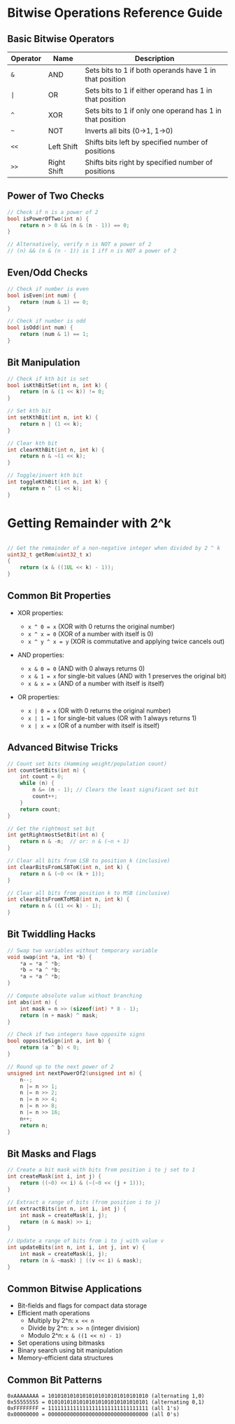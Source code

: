 # Bitwise Operations Reference Guide

## Basic Bitwise Operators

| Operator | Name | Description |
|----------|------|-------------|
| `&` | AND | Sets bits to 1 if both operands have 1 in that position |
| `\|` | OR | Sets bits to 1 if either operand has 1 in that position |
| `^` | XOR | Sets bits to 1 if only one operand has 1 in that position |
| `~` | NOT | Inverts all bits (0→1, 1→0) |
| `<<` | Left Shift | Shifts bits left by specified number of positions |
| `>>` | Right Shift | Shifts bits right by specified number of positions |

## Power of Two Checks

```c
// Check if n is a power of 2
bool isPowerOfTwo(int n) {
    return n > 0 && (n & (n - 1)) == 0;
}

// Alternatively, verify n is NOT a power of 2
// (n) && (n & (n - 1)) is 1 iff n is NOT a power of 2
```

## Even/Odd Checks

```c
// Check if number is even
bool isEven(int num) {
    return (num & 1) == 0;
}

// Check if number is odd
bool isOdd(int num) {
    return (num & 1) == 1;
}
```

## Bit Manipulation

```c
// Check if kth bit is set
bool isKthBitSet(int n, int k) {
    return (n & (1 << k)) != 0;
}

// Set kth bit
int setKthBit(int n, int k) {
    return n | (1 << k);
}

// Clear kth bit
int clearKthBit(int n, int k) {
    return n & ~(1 << k);
}

// Toggle/invert kth bit
int toggleKthBit(int n, int k) {
    return n ^ (1 << k);
}
```

# Getting Remainder with 2^k

```c

// Get the remainder of a non-negative integer when divided by 2 ^ k
uint32_t getRem(uint32_t x)
{
    return (x & ((1UL << k) - 1));
}

```

## Common Bit Properties

- XOR properties:
  - `x ^ 0 = x` (XOR with 0 returns the original number)
  - `x ^ x = 0` (XOR of a number with itself is 0)
  - `x ^ y ^ x = y` (XOR is commutative and applying twice cancels out)

- AND properties:
  - `x & 0 = 0` (AND with 0 always returns 0)
  - `x & 1 = x` for single-bit values (AND with 1 preserves the original bit)
  - `x & x = x` (AND of a number with itself is itself)

- OR properties:
  - `x | 0 = x` (OR with 0 returns the original number)
  - `x | 1 = 1` for single-bit values (OR with 1 always returns 1)
  - `x | x = x` (OR of a number with itself is itself)

## Advanced Bitwise Tricks

```c
// Count set bits (Hamming weight/population count)
int countSetBits(int n) {
    int count = 0;
    while (n) {
        n &= (n - 1); // Clears the least significant set bit
        count++;
    }
    return count;
}

// Get the rightmost set bit
int getRightmostSetBit(int n) {
    return n & -n;  // or: n & (~n + 1)
}

// Clear all bits from LSB to position k (inclusive)
int clearBitsFromLSBToK(int n, int k) {
    return n & (~0 << (k + 1));
}

// Clear all bits from position k to MSB (inclusive)
int clearBitsFromKToMSB(int n, int k) {
    return n & ((1 << k) - 1);
}
```

## Bit Twiddling Hacks

```c
// Swap two variables without temporary variable
void swap(int *a, int *b) {
    *a = *a ^ *b;
    *b = *a ^ *b;
    *a = *a ^ *b;
}

// Compute absolute value without branching
int abs(int n) {
    int mask = n >> (sizeof(int) * 8 - 1);
    return (n + mask) ^ mask;
}

// Check if two integers have opposite signs
bool oppositeSign(int a, int b) {
    return (a ^ b) < 0;
}

// Round up to the next power of 2
unsigned int nextPowerOf2(unsigned int n) {
    n--;
    n |= n >> 1;
    n |= n >> 2;
    n |= n >> 4;
    n |= n >> 8;
    n |= n >> 16;
    n++;
    return n;
}
```

## Bit Masks and Flags

```c
// Create a bit mask with bits from position i to j set to 1
int createMask(int i, int j) {
    return ((~0) << i) & (~(~0 << (j + 1)));
}

// Extract a range of bits (from position i to j)
int extractBits(int n, int i, int j) {
    int mask = createMask(i, j);
    return (n & mask) >> i;
}

// Update a range of bits from i to j with value v
int updateBits(int n, int i, int j, int v) {
    int mask = createMask(i, j);
    return (n & ~mask) | ((v << i) & mask);
}
```

## Common Bitwise Applications

- Bit-fields and flags for compact data storage
- Efficient math operations
  - Multiply by 2^n: `x << n`
  - Divide by 2^n: `x >> n` (integer division)
  - Modulo 2^n: `x & ((1 << n) - 1)`
- Set operations using bitmasks
- Binary search using bit manipulation
- Memory-efficient data structures

## Common Bit Patterns

```
0xAAAAAAAA = 10101010101010101010101010101010 (alternating 1,0)
0x55555555 = 01010101010101010101010101010101 (alternating 0,1)
0xFFFFFFFF = 11111111111111111111111111111111 (all 1's)
0x00000000 = 00000000000000000000000000000000 (all 0's)
```
